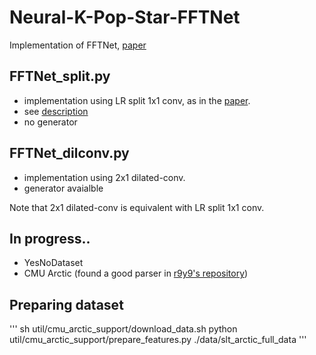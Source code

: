 # Neural-K-Pop-Star-FFTNet
Implementation of FFTNet, [paper](http://gfx.cs.princeton.edu/pubs/Jin_2018_FAR/fftnet-jin2018.pdf)

## FFTNet_split.py
 - implementation using LR split 1x1 conv, as in the [paper](http://gfx.cs.princeton.edu/pubs/Jin_2018_FAR/fftnet-jin2018.pdf).
 - see [description](https://github.com/mimbres/Neural-K-Pop-Star-FFTNet/blob/master/Explanation_of_sum(split_1x1_conv).md) 
 - no generator
 
## FFTNet_dilconv.py
 - implementation using 2x1 dilated-conv.
 - generator avaialble
 
Note that 2x1 dilated-conv is equivalent with LR split 1x1 conv.

## In progress..
 - YesNoDataset
 - CMU Arctic (found a good parser in [r9y9's repository](https://github.com/r9y9/wavenet_vocoder))


## Preparing dataset
'''
sh util/cmu_arctic_support/download_data.sh
python util/cmu_arctic_support/prepare_features.py ./data/slt_arctic_full_data
'''
